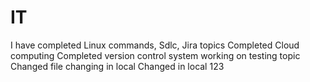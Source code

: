 # IT
I have completed Linux commands, Sdlc, Jira topics
Completed Cloud computing
Completed version control system
working on testing topic
Changed file
changing in local
Changed in local 123
